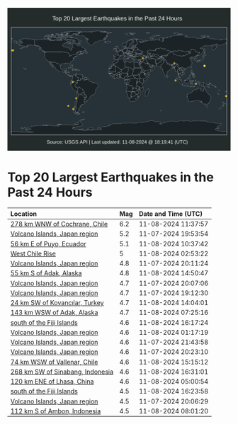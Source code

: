 ![Map](./map.png)

# Top 20 Largest Earthquakes in the Past 24 Hours

| Location | Mag | Date and Time (UTC) |
|:---|:---|:---|
| [278 km WNW of Cochrane, Chile](https://earthquake.usgs.gov/earthquakes/eventpage/us7000nql2) | 6.2 | 11-08-2024 11:37:57 |
| [Volcano Islands, Japan region](https://earthquake.usgs.gov/earthquakes/eventpage/us7000nqha) | 5.2 | 11-07-2024 19:53:54 |
| [56 km E of Puyo, Ecuador](https://earthquake.usgs.gov/earthquakes/eventpage/us7000nqkx) | 5.1 | 11-08-2024 10:37:42 |
| [West Chile Rise](https://earthquake.usgs.gov/earthquakes/eventpage/us7000nqj9) | 5 | 11-08-2024 02:53:22 |
| [Volcano Islands, Japan region](https://earthquake.usgs.gov/earthquakes/eventpage/us7000nqhf) | 4.8 | 11-07-2024 20:11:24 |
| [55 km S of Adak, Alaska](https://earthquake.usgs.gov/earthquakes/eventpage/us7000nqlu) | 4.8 | 11-08-2024 14:50:47 |
| [Volcano Islands, Japan region](https://earthquake.usgs.gov/earthquakes/eventpage/us7000nqhd) | 4.7 | 11-07-2024 20:07:06 |
| [Volcano Islands, Japan region](https://earthquake.usgs.gov/earthquakes/eventpage/us7000nqh5) | 4.7 | 11-07-2024 19:12:30 |
| [24 km SW of Kovancılar, Turkey](https://earthquake.usgs.gov/earthquakes/eventpage/us7000nqls) | 4.7 | 11-08-2024 14:04:01 |
| [143 km WSW of Adak, Alaska](https://earthquake.usgs.gov/earthquakes/eventpage/us7000nqkc) | 4.7 | 11-08-2024 07:25:16 |
| [south of the Fiji Islands](https://earthquake.usgs.gov/earthquakes/eventpage/us7000nqm9) | 4.6 | 11-08-2024 16:17:24 |
| [Volcano Islands, Japan region](https://earthquake.usgs.gov/earthquakes/eventpage/us7000nqj5) | 4.6 | 11-08-2024 01:17:19 |
| [Volcano Islands, Japan region](https://earthquake.usgs.gov/earthquakes/eventpage/us7000nqi9) | 4.6 | 11-07-2024 21:43:58 |
| [Volcano Islands, Japan region](https://earthquake.usgs.gov/earthquakes/eventpage/us7000nqhg) | 4.6 | 11-07-2024 20:23:10 |
| [74 km WSW of Vallenar, Chile](https://earthquake.usgs.gov/earthquakes/eventpage/us7000nqly) | 4.6 | 11-08-2024 15:15:12 |
| [268 km SW of Sinabang, Indonesia](https://earthquake.usgs.gov/earthquakes/eventpage/us7000nqn9) | 4.6 | 11-08-2024 16:31:01 |
| [120 km ENE of Lhasa, China](https://earthquake.usgs.gov/earthquakes/eventpage/us7000nqjm) | 4.6 | 11-08-2024 05:00:54 |
| [south of the Fiji Islands](https://earthquake.usgs.gov/earthquakes/eventpage/us7000nqmb) | 4.5 | 11-08-2024 16:23:58 |
| [Volcano Islands, Japan region](https://earthquake.usgs.gov/earthquakes/eventpage/us7000nqhs) | 4.5 | 11-07-2024 20:06:29 |
| [112 km S of Ambon, Indonesia](https://earthquake.usgs.gov/earthquakes/eventpage/us7000nqkj) | 4.5 | 11-08-2024 08:01:20 |
